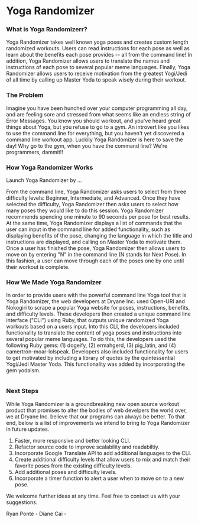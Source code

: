 # Yoga Randomizer

### What is Yoga Randomizerr?

Yoga Randomizer takes well known yoga poses and creates custom length randomized workouts. Users can read instructions for each pose as well as learn about the benefits each pose provides -- all from the command line! In addition, Yoga Randomizer allows users to translate the names and instructions of each pose to several popular meme languages. Finally, Yoga Randomizer allows users to receive motivation from the greatest Yogi/Jedi of all time by calling up Master Yoda to speak wisely during their workout.

### The Problem

Imagine you have been hunched over your computer programming all day, and are feeling sore and stressed from what seems like an endless string of Error Messages. You know you should workout, and you've heard great things about Yoga, but you refuse to go to a gym. An introvert like you likes to use the command line for everything, but you haven't yet discovered a command line workout app. Luckily Yoga Randomizer is here to save the day! Why go to the gym, when you have the command line? We're programmers, dammit!!

### How Yoga Randomizer Works

Launch Yoga Randomizer by ...

From the command line, Yoga Randomizer asks users to select from three difficulty levels: Beginner, Intermediate, and Advanced. Once they have selected the difficulty, Yoga Randomizer then asks users to select how many poses they would like to do this session. Yoga Randomizer recommends spending one minute to 90 seconds per pose for best results. At the same time, Yoga Randomizer displays a list of commands that the user can input in the command line for added functionality, such as displaying benefits of the pose, changing the language in which the title and instructions are displayed, and calling on Master Yoda to motivate them. Once a user has finished the pose, Yoga Randomizer then allows users to move on by entering "N" in the command line (N stands for Next Pose). In this fashion, a user can move through each of the poses one by one until their workout is complete.

### How We Made Yoga Randomizer

In order to provide users with the powerful command line Yoga tool that is Yoga Randomizer, the web developers at Dryane Inc. used Open-URI and Nokogiri to scrape a popular Yoga website for poses, instructions, benefits, and difficulty levels. These developers then created a unique command line interface ("CLI") using Ruby, that outputs unique randomized Yoga workouts based on a users input. Into this CLI, the developers included functionality to translate the content of yoga poses and instructions into several popular meme languages. To do this, the developers used the following Ruby gems: (1) dogeify, (2) ermahgerd, (3) pig_latin, and (4) camertron-moar-lolspeak. Developers also included functionality for users to get motivated by including a library of quotes by the quintessential Yogi/Jedi Master Yoda. This functionality was added by incorporating the gem yodaism.

```Bash


```

### Next Steps

While Yoga Randomizer is a groundbreaking new open source workout product that promises to alter the bodies of web develpers the world over, we at Dryane Inc. believe that our programs can always be better. To that end, below is a list of improvements we intend to bring to Yoga Randomizer in future updates.

1. Faster, more responsive and better looking CLI.
2. Refactor source code to improve scalability and readabiltiy.
3. Incorporate Google Translate API to add additional languages to the CLI.
4. Create additional difficulty levels that allow users to mix and match their favorite poses from the existing difficulty levels.
5. Add additional poses and difficulty levels.
6. Incorporate a timer function to alert a user when to move on to a new pose.

We welcome further ideas at any time. Feel free to contact us with your suggestions.

Ryan Ponte -
Diane Cai -
